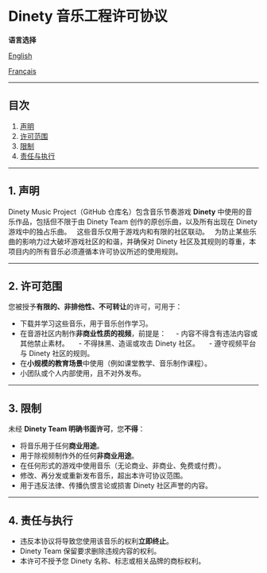 # Dinety 音乐工程许可协议  


**语言选择**

[English](LICENSE.md)

[Français](LICENSE_fr.md)

---

## 目次
1. [声明](#1-声明)
2. [许可范围](#2-许可条例)
3. [限制](#3-限制)
4. [责任与执行](#4-责任与执行)

---

## 1. 声明  
Dinety Music Project（GitHub 仓库名）包含音乐节奏游戏 **Dinety** 中使用的音乐作品，包括但不限于由 Dinety Team 创作的原创乐曲，以及所有出现在 Dinety 游戏中的独占乐曲。  
这些音乐仅用于游戏内和有限的社区联动。  
为防止某些乐曲的影响力过大破坏游戏社区的和谐，并确保对 Dinety 社区及其规则的尊重，本项目内的所有音乐必须遵循本许可协议所述的使用规则。

---

## 2. 许可范围  
您被授予**有限的、非排他性、不可转让**的许可，可用于：  
- 下载并学习这些音乐，用于音乐创作学习。  
- 在音游社区内制作**非商业性质的视频**，前提是：  
  - 内容不得含有违法内容或其他禁止素材。  
  - 不得抹黑、造谣或攻击 Dinety 社区。  
  - 遵守视频平台与 Dinety 社区的规则。  
- 在**小规模的教育场景**中使用（例如课堂教学、音乐制作课程）。  
- 小团队或个人内部使用，且不对外发布。

---

## 3. 限制  
未经 **Dinety Team 明确书面许可**，您**不得**：  
- 将音乐用于任何**商业用途**。  
- 用于除视频制作外的任何**非商业用途**。  
- 在任何形式的游戏中使用音乐（无论商业、非商业、免费或付费）。  
- 修改、再分发或重新发布音乐，超出本许可协议范围。  
- 用于违反法律、传播仇恨言论或损害 Dinety 社区声誉的内容。

---

## 4. 责任与执行  
- 违反本协议将导致您使用该音乐的权利**立即终止**。  
- Dinety Team 保留要求删除违规内容的权利。  
- 本许可不授予您 Dinety 名称、标志或相关品牌的商标权利。